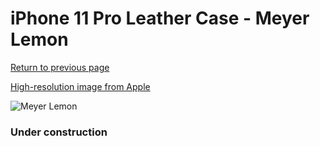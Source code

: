 # iPhone 11 Pro Leather Case - Meyer Lemon

[Return to previous page](/iphone_11)

[High-resolution image from Apple](https://store.storeimages.cdn-apple.com/8756/as-images.apple.com/is/MWYA2?wid=4500&hei=4500&fmt=png)

<div style="width: 384px"><img src="/everypreview/MWYA2.png" alt="Meyer Lemon"></div>

### Under construction
